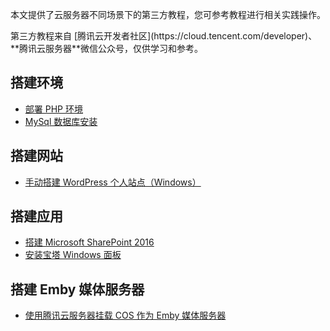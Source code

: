 本文提供了云服务器不同场景下的第三方教程，您可参考教程进行相关实践操作。

<dx-alert infotype="explain" title="">
第三方教程来自 [腾讯云开发者社区](https://cloud.tencent.com/developer)、**腾讯云服务器**微信公众号，仅供学习和参考。
</dx-alert>


## 搭建环境
- [部署 PHP 环境](https://cloud.tencent.com/developer/article/2272966)
- [MySql 数据库安装](https://cloud.tencent.com/developer/article/1432555)

## 搭建网站
- [手动搭建 WordPress 个人站点（Windows）](https://cloud.tencent.com/document/product/213/39540)

## 搭建应用
- [搭建 Microsoft SharePoint 2016](https://cloud.tencent.com/document/product/213/44481)
- [安装宝塔 Windows 面板](https://cloud.tencent.com/document/product/213/70802)

## 搭建 Emby 媒体服务器
- [使用腾讯云服务器挂载 COS 作为 Emby 媒体服务器](https://cloud.tencent.com/developer/article/2239382)

